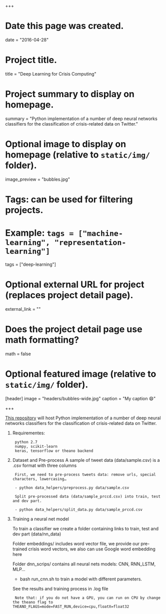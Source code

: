 +++
# Date this page was created.
date = "2016-04-28"

# Project title.
title = "Deep Learning for Crisis Computing"

# Project summary to display on homepage.
summary = "Python implementation of a number of deep neural networks classifiers for the classification of crisis-related data on Twitter."

# Optional image to display on homepage (relative to `static/img/` folder).
image_preview = "bubbles.jpg"

# Tags: can be used for filtering projects.
# Example: `tags = ["machine-learning", "representation-learning"]`
tags = ["deep-learning"]

# Optional external URL for project (replaces project detail page).
external_link = ""

# Does the project detail page use math formatting?
math = false

# Optional featured image (relative to `static/img/` folder).
[header]
image = "headers/bubbles-wide.jpg"
caption = "My caption :smile:"

+++

[This repository](https://github.com/CrisisNLP/deep-learning-for-big-crisis-data) will host Python implementation of a number of deep neural networks classifiers
for the classification of crisis-related data on Twitter.

1. Requirementes:
        
        python 2.7
        numpy, scikit-learn
        keras, tensorflow or theano backend

2. Dataset and Pre-process
	A sample of tweet data (data/sample.csv) is a .csv format with three columns
	
        First, we need to pre-process tweets data: remove urls, special characters, lowercasing…
    
    	- python data_helpers/preprocess.py data/sample.csv
        
        Split pre-processed data (data/sample_prccd.csv) into train, test and dev part.
	
        - python data_helpers/split_data.py data/sample_prccd.csv
	  
3. Training a neural net model

	To train a classifier we create a folder containing links to train, test and dev part (data/nn_data)

	Folder embeddings/ includes word vector file, we provide our pre-trained crisis word vectors, we also can use Google word embedding here

	Folder dnn_scrips/ contains all neural nets models: CNN, RNN_LSTM, MLP…

	- bash run_cnn.sh to train a model with different parameters.

	See the results and training process in .log file

        Note that: if you do not have a GPU, you can run on CPU by change the theano flag to THEANO_FLAGS=mode=FAST_RUN,device=cpu,floatX=float32




